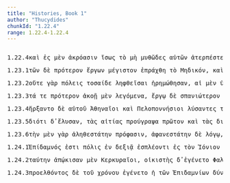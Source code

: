 ```yaml
---
title: "Histories, Book 1"
author: "Thucydides"
chunkId: "1.22.4"
range: 1.22.4-1.22.4
---
```


<pre class="greek prose syntax" data-urn="urn:cts:greekLit:tlg0003.tlg001"><p><span class="subdoc" data-subdoc="1.22.4">1.22.4</span><span class="sentence"><span class=" " data-flags="d--------" data-head="11" data-id="1" data-lemma="καί">καὶ </span><span class=" " data-def="into, to, into" data-flags="r--------" data-head="10" data-id="2" data-lemma="εἰς">ἐς </span><span class=" " data-def="indeed, of a truth, but, indeed" data-flags="d--------" data-head="11" data-id="3" data-lemma="μέν">μὲν </span><span class=" accusative" data-def="hearing, hearkening, listening to, hearing" data-flags="n-s---fa-" data-head="2" data-id="4" data-lemma="ἀκρόασις">ἀκρόασιν </span><span class=" " data-def="equally, in like manner, evenly, equally, with reference to equality" data-flags="d--------" data-head="11" data-id="5" data-lemma="ἴσως">ἴσως </span><span class=" nominative" data-flags="l-s---nn-" data-head="8" data-id="6" data-lemma="ὁ">τὸ </span><span class=" " data-flags="d--------" data-head="8" data-id="7" data-lemma="μή">μὴ </span><span class=" nominative" data-def="legendary, fabulous, the domain of fable, fabulous" data-flags="a-s---nn-" data-head="11" data-id="8" data-lemma="μυθώδης">μυθῶδες </span><span class=" genitive" data-def="self, him, her, it, the very one, the same" data-flags="p-p---ng-" data-head="8" data-id="9" data-lemma="αὐτός">αὐτῶν </span><span class=" nominative" data-def="unpleasing, joyless, less attractive, without enjoyment" data-flags="a-s---nnc" data-head="11" data-id="10" data-lemma="ἀτερπής">ἀτερπέστερον </span><span class="verb " data-def="A ren, bring to light, cause to appear, make" data-flags="v3sfim---" data-head="0" data-id="11" data-lemma="φαίνω">φανεῖται</span><span class=" " data-flags="u--------" data-head="0" data-id="12" data-lemma="·">· </span></span><span class="sentence"><span class=" nominative" data-def="as great as, how great, as much as, how much, as far as, how far" data-flags="a-p---mn-" data-head="3" data-id="1" data-lemma="ὅσος">ὅσοι </span><span class=" " data-flags="d--------" data-head="27" data-id="2" data-lemma="δέ">δὲ </span><span class="verb " data-def="will, wish, be willing, wish is will, willed" data-flags="v3pfim---" data-head="24" data-id="3" data-lemma="βούλομαι">βουλήσονται </span><span class=" genitive" data-flags="l-p---ng-" data-head="6" data-id="4" data-lemma="ὁ">τῶν </span><span class=" " data-flags="d--------" data-head="10" data-id="5" data-lemma="τε">τε </span><span class="verb genitive" data-def="come into a new state of being, come into being, to be born" data-flags="v-papmng-" data-head="10" data-id="6" data-lemma="γίγνομαι">γενομένων </span><span class=" accusative" data-flags="l-s---na-" data-head="8" data-id="7" data-lemma="ὁ">τὸ </span><span class=" accusative" data-def="clear, plain, distinct, distinctly legible, prominent" data-flags="a-s---na-" data-head="9" data-id="8" data-lemma="σαφής">σαφὲς </span><span class="verb " data-def="behold, contemplate, examine, inspect, look out, watch" data-flags="v--pna---" data-head="3" data-id="9" data-lemma="σκοπέω">σκοπεῖν </span><span class=" " data-flags="c--------" data-head="8" data-id="10" data-lemma="καί">καὶ </span><span class=" genitive" data-flags="l-p---ng-" data-head="18" data-id="11" data-lemma="ὁ">τῶν </span><span class="verb genitive" data-flags="v-pppang-" data-head="18" data-id="12" data-lemma="μέλλω">μελλόντων </span><span class=" " data-flags="d--------" data-head="12" data-id="13" data-lemma="ποτέ">ποτὲ </span><span class=" " data-def="back, back again, again, anew, encore" data-flags="d--------" data-head="12" data-id="14" data-lemma="αὖθις">αὖθις </span><span class=" " data-flags="r--------" data-head="10" data-id="15" data-lemma="κατά">κατὰ </span><span class=" accusative" data-flags="l-s---na-" data-head="17" data-id="16" data-lemma="ὁ">τὸ </span><span class=" accusative" data-def="of, from, belonging to man, human, mankind" data-flags="a-s---na-" data-head="15" data-id="17" data-lemma="ἀνθρώπινος">ἀνθρώπινον </span><span class=" genitive" data-def="such as this, so good, so noble, so bad, so great a thing" data-flags="p-p---ng-" data-head="10" data-id="18" data-lemma="τοιοῦτος">τοιούτων </span><span class=" " data-flags="d--------" data-head="20" data-id="19" data-lemma="καί">καὶ </span><span class=" genitive" data-def="coming alongside of, coming near, nearly resembling, nearly equal, about as many" data-flags="a-p---ng-" data-head="21" data-id="20" data-lemma="παραπλήσιος">παραπλησίων </span><span class="verb " data-flags="v--fnm---" data-head="12" data-id="21" data-lemma="εἰμί">ἔσεσθαι</span><span class=" " data-flags="u--------" data-head="10" data-id="22" data-lemma=",">, </span><span class=" accusative" data-def="helping, aiding, useful, serviceable, beneficial" data-flags="a-p---na-" data-head="24" data-id="23" data-lemma="ὠφέλιμος">ὠφέλιμα </span><span class="verb " data-def="separate, put asunder, distinguish, pick out, choose, to choose" data-flags="v--pna---" data-head="27" data-id="24" data-lemma="κρίνω">κρίνειν </span><span class=" accusative" data-def="self, him, her, it, the very one, the same" data-flags="p-p---na-" data-head="24" data-id="25" data-lemma="αὐτός">αὐτὰ </span><span class=" " data-def="enough, abundantly, enough" data-flags="d--------" data-head="27" data-id="26" data-lemma="ἀρκεόντως">ἀρκούντως </span><span class="verb " data-flags="v3sfia---" data-head="0" data-id="27" data-lemma="ἔχω">ἕξει</span><span class=" " data-flags="u--------" data-head="0" data-id="28" data-lemma=".">. </span></span><span class="sentence"><span class=" nominative" data-def="anything gotten, piece of property, possession, possessions, heirlooms" data-flags="n-s---nn-" data-head="12" data-id="1" data-lemma="κτῆμα">κτῆμά </span><span class=" " data-flags="d--------" data-head="12" data-id="2" data-lemma="τε">τε </span><span class=" " data-def="into, to, into" data-flags="r--------" data-head="1" data-id="3" data-lemma="εἰς">ἐς </span><span class=" " data-def="ever, always, Eq, until now" data-flags="d--------" data-head="3" data-id="4" data-lemma="ἀεί">αἰεὶ </span><span class=" " data-def="" data-flags="d--------" data-head="1" data-id="5" data-lemma="μᾶλλον">μᾶλλον </span><span class=" " data-flags="c--------" data-head="5" data-id="6" data-lemma="ἤ">ἢ </span><span class=" nominative" data-def="contest, conflict, deeds done in battle, brave deeds, feats" data-flags="n-s---nn-" data-head="14" data-id="7" data-lemma="ἀγώνισμα">ἀγώνισμα </span><span class=" " data-def="into, to, into" data-flags="r--------" data-head="7" data-id="8" data-lemma="εἰς">ἐς </span><span class=" accusative" data-flags="l-s---na-" data-head="11" data-id="9" data-lemma="ὁ">τὸ </span><span class=" " data-def="on the spot, forthwith, at the moment, the present" data-flags="d--------" data-head="11" data-id="10" data-lemma="παραχρῆμα">παραχρῆμα </span><span class="verb " data-def="hear, hear, hear of, hear tell of" data-flags="v--pna---" data-head="8" data-id="11" data-lemma="ἀκούω">ἀκούειν </span><span class="verb " data-def="lie together, having, lying together" data-flags="v3spie---" data-head="0" data-id="12" data-lemma="σύγκειμαι">ξύγκειται</span><span class=" " data-flags="u--------" data-head="0" data-id="13" data-lemma=".">. </span></span></p><p><span class="subdoc" data-subdoc="1.23.1">1.23.1</span><span class="sentence"><span class=" genitive" data-flags="l-p---ng-" data-head="4" data-id="1" data-lemma="ὁ">τῶν </span><span class=" " data-flags="d--------" data-head="10" data-id="2" data-lemma="δέ">δὲ </span><span class=" accusative" data-def="before, in front, fore, in front" data-flags="a-s---na-" data-head="4" data-id="3" data-lemma="πρότερος">πρότερον </span><span class=" genitive" data-def="weorc, var[schwa]za, work" data-flags="n-p---ng-" data-head="5" data-id="4" data-lemma="ἔργον">ἔργων </span><span class=" nominative" data-def="big, full-grown, elder" data-flags="a-s---nn-" data-head="6" data-id="5" data-lemma="μέγας">μέγιστον </span><span class="verb " data-def="pass through, pass over, experience certain for-, tunes, fare" data-flags="v3saip---" data-head="10" data-id="6" data-lemma="πράσσω">ἐπράχθη </span><span class=" nominative" data-flags="l-s---nn-" data-head="8" data-id="7" data-lemma="ὁ">τὸ </span><span class=" nominative" data-def="the Median affairs, the war with the Medes, silken" data-flags="a-s---nn-" data-head="6" data-id="8" data-lemma="Μηδικός">Μηδικόν</span><span class=" " data-flags="u--------" data-head="6" data-id="9" data-lemma=",">, </span><span class=" " data-flags="c--------" data-head="0" data-id="10" data-lemma="καί">καὶ </span><span class=" nominative" data-def="this, u, this man here" data-flags="p-s---nn-" data-head="20" data-id="11" data-lemma="οὗτος">τοῦτο </span><span class=" " data-flags="d--------" data-head="20" data-id="12" data-lemma="ὅμως">ὅμως </span><span class=" dative" data-def="Acut.(Sp, two, two" data-flags="a-d---fd-" data-head="14" data-id="13" data-lemma="δύο">δυοῖν </span><span class=" dative" data-def="sea-fight, in a sea-fight" data-flags="n-d---fd-" data-head="15" data-id="14" data-lemma="ναυμαχία">ναυμαχίαιν </span><span class=" " data-flags="c--------" data-head="20" data-id="15" data-lemma="καί">καὶ </span><span class=" genitive" data-def="battle by land, fighting on foot" data-flags="n-d---fg-" data-head="15" data-id="16" data-lemma="πεζομαχία">πεζομαχίαιν </span><span class=" accusative" data-def="swift, fleet, quick, quick, hasty" data-flags="a-s---fa-" data-head="19" data-id="17" data-lemma="ταχύς">ταχεῖαν </span><span class=" accusative" data-flags="l-s---fa-" data-head="19" data-id="18" data-lemma="ὁ">τὴν </span><span class=" accusative" data-def="separating, distinguishing, decision, judgement, means of judging" data-flags="n-s---fa-" data-head="20" data-id="19" data-lemma="κρίσις">κρίσιν </span><span class="verb " data-flags="v3saia---" data-head="10" data-id="20" data-lemma="ἔχω">ἔσχεν</span><span class=" " data-flags="u--------" data-head="0" data-id="21" data-lemma=".">. </span></span><span class="sentence"><span class=" genitive" data-def="this, u, this man here" data-flags="a-s---mg-" data-head="4" data-id="1" data-lemma="οὗτος">τούτου </span><span class=" " data-flags="d--------" data-head="11" data-id="2" data-lemma="δέ">δὲ </span><span class=" genitive" data-flags="l-s---mg-" data-head="4" data-id="3" data-lemma="ὁ">τοῦ </span><span class=" genitive" data-def="war, battle, fight, single combat" data-flags="n-s---mg-" data-head="5" data-id="4" data-lemma="πόλεμος">πολέμου </span><span class=" nominative" data-def="length, in length, lengthwise" data-flags="n-s---nn-" data-head="8" data-id="5" data-lemma="μῆκος">μῆκός </span><span class=" " data-flags="d--------" data-head="11" data-id="6" data-lemma="τε">τε </span><span class=" nominative" data-def="big, full-grown, elder" data-flags="a-s---nn-" data-head="5" data-id="7" data-lemma="μέγας">μέγα </span><span class="verb " data-def="step forward, advance, take a, stride forward" data-flags="v3saia---" data-head="11" data-id="8" data-lemma="προβαίνω">προύβη</span><span class=" " data-flags="u--------" data-head="8" data-id="9" data-lemma=",">, </span><span class=" accusative" data-def="that which befalls one, suffering, misfortune, passion, sufferings" data-flags="n-p---na-" data-head="13" data-id="10" data-lemma="πάθημα">παθήματά </span><span class=" " data-flags="c--------" data-head="0" data-id="11" data-lemma="τε">τε </span><span class="verb " data-def="bring together, gather, collect, bring together, contribute, bring into conflict" data-flags="v3saip---" data-head="11" data-id="12" data-lemma="συμφέρω">ξυνηνέχθη </span><span class="verb " data-def="come into a new state of being, come into being, to be born" data-flags="v--anm---" data-head="12" data-id="13" data-lemma="γίγνομαι">γενέσθαι </span><span class=" " data-def="in, into, in, in the district of" data-flags="r--------" data-head="13" data-id="14" data-lemma="ἐν">ἐν </span><span class=" dative" data-def="self, him, her, it, the very one, the same" data-flags="p-s---nd-" data-head="14" data-id="15" data-lemma="αὐτός">αὐτῷ </span><span class=" dative" data-flags="l-s---fd-" data-head="17" data-id="16" data-lemma="ὁ">τῇ </span><span class=" dative" data-def="part of Phthiotis, Northern Greece, all lands inhabited by Hellenes" data-flags="n-s---fd-" data-head="15" data-id="17" data-lemma="Ἑλλάς">Ἑλλάδι </span><span class=" nominative" data-def="such as, of what sort, what a man, what" data-flags="a-p---nn-" data-head="25" data-id="18" data-lemma="οἷος">οἷα </span><span class=" " data-flags="d--------" data-head="25" data-id="19" data-lemma="οὐ">οὐχ </span><span class=" nominative" data-def="D Mort, one, the other of two" data-flags="a-p---nn-" data-head="25" data-id="20" data-lemma="ἕτερος">ἕτερα </span><span class=" " data-def="in, into, in, in the district of" data-flags="r--------" data-head="25" data-id="21" data-lemma="ἐν">ἐν </span><span class=" dative" data-def="equal, like, like" data-flags="a-s---md-" data-head="23" data-id="22" data-lemma="ἴσος">ἴσῳ </span><span class=" dative" data-def="time, a, time" data-flags="n-s---md-" data-head="21" data-id="23" data-lemma="χρόνος">χρόνῳ</span><span class=" " data-flags="u--------" data-head="0" data-id="24" data-lemma=".">. </span></span></p><p><span class="subdoc" data-subdoc="1.23.2">1.23.2</span><span class="sentence"><span class=" " data-flags="d--------" data-head="29" data-id="1" data-lemma="οὐτε">οὔτε </span><span class=" " data-def="for, yes, . . , no, ay doubtless" data-flags="d--------" data-head="29" data-id="2" data-lemma="γάρ">γὰρ </span><span class=" nominative" data-def="city, the citadel, the citadel" data-flags="n-p---fn-" data-head="6" data-id="3" data-lemma="πόλις">πόλεις </span><span class=" nominative" data-def="sufficient, so many only, so few" data-flags="a-p---fn-" data-head="3" data-id="4" data-lemma="τοσόσδε">τοσαίδε </span><span class="verb nominative" data-def="a, take, receive" data-flags="v-pappfn-" data-head="6" data-id="5" data-lemma="λαμβάνω">ληφθεῖσαι </span><span class="verb " data-def="strip bare, desolate, lay waste, bereave, of" data-flags="v3paip---" data-head="7" data-id="6" data-lemma="ἐρημόω">ἠρημώθησαν</span><span class=" " data-flags="u--------" data-head="29" data-id="7" data-lemma=",">, </span><span class=" nominative" data-flags="l-p---fn-" data-head="49" data-id="8" data-lemma="ὁ">αἱ </span><span class=" " data-def="indeed, of a truth, but, indeed" data-flags="d--------" data-head="14" data-id="9" data-lemma="μέν">μὲν </span><span class=" " data-def="úpa, uf, from under" data-flags="r--------" data-head="49" data-id="10" data-lemma="ὑπό">ὑπὸ </span><span class=" genitive" data-def="barbarous, non-Greek, foreign, all non-Greek-speaking peoples" data-flags="n-p---mg-" data-head="10" data-id="11" data-lemma="βάρβαρος">βαρβάρων</span><span class=" " data-flags="u--------" data-head="49" data-id="12" data-lemma=",">, </span><span class=" nominative" data-flags="l-p---fn-" data-head="50" data-id="13" data-lemma="ὁ">αἱ </span><span class=" " data-flags="c--------" data-head="7" data-id="14" data-lemma="δέ">δ̓ </span><span class=" " data-def="úpa, uf, from under" data-flags="r--------" data-head="50" data-id="15" data-lemma="ὑπό">ὑπὸ </span><span class=" genitive" data-def="Rendic.Pont. Accad.Rom. di Arch, they, them, them" data-flags="p-p---mg-" data-head="15" data-id="16" data-lemma="σφεῖς">σφῶν </span><span class=" genitive" data-def="self, him, her, it, the very one, the same" data-flags="a-p---mg-" data-head="16" data-id="17" data-lemma="αὐτός">αὐτῶν </span><span class="verb genitive" data-def="wage war against, to be warred against" data-flags="v-pppamg-" data-head="16" data-id="18" data-lemma="ἀντιπολεμέω">ἀντιπολεμούντων</span><span class=" " data-flags="u--------" data-head="20" data-id="19" data-lemma="(">( </span><span class="verb " data-flags="v3ppia---" data-head="0" data-id="20" data-lemma="εἰμί">εἰσὶ </span><span class=" " data-flags="d--------" data-head="20" data-id="21" data-lemma="δέ">δ̓ </span><span class=" nominative" data-flags="p-p---fn-" data-head="25" data-id="22" data-lemma="ὅς">αἳ </span><span class=" " data-flags="d--------" data-head="24" data-id="23" data-lemma="καί">καὶ </span><span class=" accusative" data-def="inhabitant, colonist" data-flags="n-p---ma-" data-head="25" data-id="24" data-lemma="οἰκήτωρ">οἰκήτορας </span><span class="verb " data-def="throw into a different position, turn quickly, suddenly, turn" data-flags="v3paia---" data-head="20" data-id="25" data-lemma="μεταβάλλω">μετέβαλον </span><span class="verb nominative" data-def="to be taken, conquered, fall into an enemy's hand, to fall into the hands of, to be caught, seized" data-flags="v-pppefn-" data-head="20" data-id="26" data-lemma="ἁλίσκομαι">ἁλισκόμεναι</span><span class=" " data-flags="u--------" data-head="20" data-id="27" data-lemma=")">)</span><span class=" " data-flags="u--------" data-head="7" data-id="28" data-lemma=",">, </span><span class=" " data-flags="c--------" data-head="0" data-id="29" data-lemma="οὐτε">οὔτε </span><span class=" nominative" data-def="flight, flight, Ev. Matt, to flight" data-flags="n-p---fn-" data-head="51" data-id="30" data-lemma="φυγή">φυγαὶ </span><span class=" nominative" data-def="sufficient, so many only, so few" data-flags="a-p---fn-" data-head="30" data-id="31" data-lemma="τοσόσδε">τοσαίδε </span><span class=" genitive" data-def="man, gods, the men" data-flags="n-p---mg-" data-head="30" data-id="32" data-lemma="ἄνθρωπος">ἀνθρώπων </span><span class=" " data-flags="c--------" data-head="29" data-id="33" data-lemma="καί">καὶ </span><span class=" nominative" data-flags="n-s---mn-" data-head="54" data-id="34" data-lemma="φόνος">φόνος</span><span class=" " data-flags="u--------" data-head="33" data-id="35" data-lemma=",">, </span><span class=" nominative" data-flags="l-s---mn-" data-head="52" data-id="36" data-lemma="ὁ">ὁ </span><span class=" " data-def="indeed, of a truth, but, indeed" data-flags="d--------" data-head="44" data-id="37" data-lemma="μέν">μὲν </span><span class=" " data-flags="r--------" data-head="52" data-id="38" data-lemma="κατά">κατ̓ </span><span class=" accusative" data-def="self, him, her, it, the very one, the same" data-flags="a-s---ma-" data-head="41" data-id="39" data-lemma="αὐτός">αὐτὸν </span><span class=" accusative" data-flags="l-s---ma-" data-head="41" data-id="40" data-lemma="ὁ">τὸν </span><span class=" accusative" data-def="war, battle, fight, single combat" data-flags="n-s---ma-" data-head="38" data-id="41" data-lemma="πόλεμος">πόλεμον</span><span class=" " data-flags="u--------" data-head="52" data-id="42" data-lemma=",">, </span><span class=" nominative" data-flags="l-s---mn-" data-head="53" data-id="43" data-lemma="ὁ">ὁ </span><span class=" " data-flags="c--------" data-head="35" data-id="44" data-lemma="δέ">δὲ </span><span class=" " data-def="through, in a line, right through" data-flags="r--------" data-head="53" data-id="45" data-lemma="διά">διὰ </span><span class=" accusative" data-flags="l-s---na-" data-head="47" data-id="46" data-lemma="ὁ">τὸ </span><span class="verb " data-def="to be at variance, with, form a party" data-flags="v--pna---" data-head="45" data-id="47" data-lemma="στασιάζω">στασιάζειν</span><span class=" " data-flags="u--------" data-head="0" data-id="48" data-lemma=".">. </span></span></p><p><span class="subdoc" data-subdoc="1.23.3">1.23.3</span><span class="sentence"><span class=" nominative" data-flags="l-p---nn-" data-head="6" data-id="1" data-lemma="ὁ">τά </span><span class=" " data-flags="c--------" data-head="14" data-id="2" data-lemma="τε">τε </span><span class=" accusative" data-def="before, in front, fore, in front" data-flags="a-s---na-" data-head="6" data-id="3" data-lemma="πρότερος">πρότερον </span><span class=" dative" data-def="hearing, sound heard, thing heard, tidings, story" data-flags="n-s---fd-" data-head="6" data-id="4" data-lemma="ἀκοή">ἀκοῇ </span><span class=" " data-def="indeed, of a truth, but, indeed" data-flags="d--------" data-head="9" data-id="5" data-lemma="μέν">μὲν </span><span class="verb nominative" data-flags="v-pppenn-" data-head="9" data-id="6" data-lemma="λέγω">λεγόμενα</span><span class=" " data-flags="u--------" data-head="6" data-id="7" data-lemma=",">, </span><span class=" dative" data-def="weorc, var[schwa]za, work" data-flags="n-s---nd-" data-head="11" data-id="8" data-lemma="ἔργον">ἔργῳ </span><span class=" " data-flags="c--------" data-head="14" data-id="9" data-lemma="δέ">δὲ </span><span class=" accusative" data-def="rare, scarce, scanty, a rare, rarely seen, aloof" data-flags="a-s---nac" data-head="11" data-id="10" data-lemma="σπάνιος">σπανιώτερον </span><span class="verb nominative" data-def="confirm, establish, make good, make good, treat as valid" data-flags="v-pppenn-" data-head="9" data-id="11" data-lemma="βεβαιόω">βεβαιούμενα </span><span class=" " data-flags="d--------" data-head="13" data-id="12" data-lemma="οὐ">οὐκ </span><span class=" nominative" data-def="not to be trusted, not trusty, faithless, mistrusted" data-flags="a-p---nn-" data-head="9" data-id="13" data-lemma="ἄπιστος">ἄπιστα </span><span class="verb " data-def="set down, bring, to land" data-flags="v3saia---" data-head="15" data-id="14" data-lemma="καθίστημι">κατέστη</span><span class=" " data-flags="u--------" data-head="0" data-id="15" data-lemma=",">, </span><span class=" genitive" data-def="shaking, shock, earthquake, shock, agitation, commotion" data-flags="n-p---mg-" data-head="18" data-id="16" data-lemma="σεισμός">σεισμῶν </span><span class=" " data-flags="d--------" data-head="48" data-id="17" data-lemma="τε">τε </span><span class=" " data-def="round about, all round, on both sides, pári" data-flags="r--------" data-head="71" data-id="18" data-lemma="περί">πέρι</span><span class=" " data-flags="u--------" data-head="30" data-id="19" data-lemma=",">, </span><span class=" nominative" data-flags="p-p---mn-" data-head="30" data-id="20" data-lemma="ὅς">οἳ </span><span class=" " data-flags="r--------" data-head="26" data-id="21" data-lemma="ἐπί">ἐπὶ </span><span class=" accusative" data-def="most, greatest, largest, most in vogue, the greatest number" data-flags="a-s---na-" data-head="24" data-id="22" data-lemma="πλεῖστος">πλεῖστον </span><span class=" " data-flags="d--------" data-head="26" data-id="23" data-lemma="ἅμα">ἅμα </span><span class=" accusative" data-def="share, portion, allotment, heritage, lot, destiny" data-flags="n-s---na-" data-head="21" data-id="24" data-lemma="μέρος">μέρος </span><span class=" genitive" data-def="earth, heaven, land" data-flags="n-s---fg-" data-head="24" data-id="25" data-lemma="γῆ">γῆς </span><span class=" " data-flags="c--------" data-head="20" data-id="26" data-lemma="καί">καὶ </span><span class=" nominative" data-def="strong, hard, indigestible" data-flags="a-p---mns" data-head="26" data-id="27" data-lemma="ἰσχυρός">ἰσχυρότατοι </span><span class=" nominative" data-flags="l-p---mn-" data-head="20" data-id="28" data-lemma="ὁ">οἱ </span><span class=" nominative" data-def="self, him, her, it, the very one, the same" data-flags="a-p---mn-" data-head="20" data-id="29" data-lemma="αὐτός">αὐτοὶ </span><span class="verb " data-def="have, hold upon, hold" data-flags="v3paia---" data-head="16" data-id="30" data-lemma="ἐπέχω">ἐπέσχον</span><span class=" " data-flags="u--------" data-head="30" data-id="31" data-lemma=",">, </span><span class=" genitive" data-def="sun, the light of life, live, eastern" data-flags="n-s---mg-" data-head="34" data-id="32" data-lemma="ἥλιος">ἡλίου </span><span class=" " data-flags="d--------" data-head="48" data-id="33" data-lemma="τε">τε </span><span class=" nominative" data-def="abandonment, eclipse, failing, cessation" data-flags="n-p---fn-" data-head="48" data-id="34" data-lemma="ἔκλειψις">ἐκλείψεις</span><span class=" " data-flags="u--------" data-head="45" data-id="35" data-lemma=",">, </span><span class=" nominative" data-flags="p-p---fn-" data-head="45" data-id="36" data-lemma="ὅς">αἳ </span><span class=" nominative" data-flags="a-p---fnc" data-head="36" data-id="37" data-lemma="πυκνος">πυκνότεραι </span><span class=" " data-def="beside, from the side of, from beside, from, beside" data-flags="r--------" data-head="45" data-id="38" data-lemma="παρά">παρὰ </span><span class=" accusative" data-flags="l-p---na-" data-head="44" data-id="39" data-lemma="ὁ">τὰ </span><span class=" " data-def="from out of, from, out of, forth from" data-flags="r--------" data-head="44" data-id="40" data-lemma="ἐκ">ἐκ </span><span class=" genitive" data-flags="l-s---ng-" data-head="43" data-id="41" data-lemma="ὁ">τοῦ </span><span class=" " data-def="before, until, before, sooner" data-flags="d--------" data-head="43" data-id="42" data-lemma="πρίν">πρὶν </span><span class=" genitive" data-def="time, a, time" data-flags="n-s---mg-" data-head="40" data-id="43" data-lemma="χρόνος">χρόνου </span><span class="verb accusative" data-def="call to mind, remember, think of, remember, call to" data-flags="v-pppena-" data-head="38" data-id="44" data-lemma="μνημονεύω">μνημονευόμενα </span><span class="verb " data-def="stand with the feet together, with closed feet, to be joined to" data-flags="v3paia---" data-head="34" data-id="45" data-lemma="συμβαίνω">ξυνέβησαν</span><span class=" " data-flags="u--------" data-head="45" data-id="46" data-lemma=",">, </span><span class=" nominative" data-def="drought, drought, dearth of, effects of drought, squalor" data-flags="n-p---mn-" data-head="48" data-id="47" data-lemma="αὐχμός">αὐχμοί </span><span class=" " data-flags="c--------" data-head="49" data-id="48" data-lemma="τε">τε </span><span class="verb " data-flags="v3spia---" data-head="15" data-id="49" data-lemma="εἰμί">ἔστι </span><span class=" " data-def="beside, from the side of, from beside, from, beside" data-flags="r--------" data-head="58" data-id="50" data-lemma="παρά">παῤ </span><span class=" dative" data-flags="p-p---md-" data-head="50" data-id="51" data-lemma="ὅς">οἷς </span><span class=" nominative" data-def="big, full-grown, elder" data-flags="a-p---mn-" data-head="57" data-id="52" data-lemma="μέγας">μεγάλοι </span><span class=" " data-flags="d--------" data-head="55" data-id="53" data-lemma="καί">καὶ </span><span class=" " data-def="ápa, ab, ap-ehtre" data-flags="r--------" data-head="57" data-id="54" data-lemma="ἀπό">ἀπ̓ </span><span class=" genitive" data-def="self, him, her, it, the very one, the same" data-flags="p-p---mg-" data-head="54" data-id="55" data-lemma="αὐτός">αὐτῶν </span><span class=" " data-flags="d--------" data-head="58" data-id="56" data-lemma="καί">καὶ </span><span class=" nominative" data-def="Fr.anon, hunger, famine, a hungry wretch" data-flags="n-p---mn-" data-head="58" data-id="57" data-lemma="λιμός">λιμοὶ </span><span class=" " data-flags="c--------" data-head="72" data-id="58" data-lemma="καί">καὶ </span><span class=" nominative" data-flags="l-s---fn-" data-head="69" data-id="59" data-lemma="ὁ">ἡ </span><span class=" " data-flags="d--------" data-head="62" data-id="60" data-lemma="οὐ">οὐχ </span><span class=" accusative" data-def="least, worst, least" data-flags="a-p---na-" data-head="62" data-id="61" data-lemma="ἥκιστος">ἥκιστα </span><span class="verb nominative" data-def="disable, hinder, disable, lame" data-flags="v-sapafn-" data-head="63" data-id="62" data-lemma="βλάπτω">βλάψασα </span><span class=" " data-flags="c--------" data-head="69" data-id="63" data-lemma="καί">καὶ </span><span class=" accusative" data-def="share, portion, allotment, heritage, lot, destiny" data-flags="n-s---na-" data-head="66" data-id="64" data-lemma="μέρος">μέρος </span><span class=" nominative" data-def="any one, any thing, who? what?, si se" data-flags="a-s---nn-" data-head="64" data-id="65" data-lemma="τις">τι </span><span class="verb nominative" data-def="destroy, waste, miscarry" data-flags="v-sapafn-" data-head="63" data-id="66" data-lemma="φθείρω">φθείρασα </span><span class=" nominative" data-flags="l-s---fn-" data-head="69" data-id="67" data-lemma="ὁ">ἡ </span><span class=" nominative" data-def="pestilential, plague" data-flags="a-p---fn-" data-head="69" data-id="68" data-lemma="λοιμώδης">λοιμώδης </span><span class=" nominative" data-def="sickness, disease, plague, distress, anguish, disease of mind" data-flags="n-s---fn-" data-head="58" data-id="69" data-lemma="νόσος">νόσος</span><span class=" " data-flags="u--------" data-head="0" data-id="70" data-lemma="·">· </span></span><span class="sentence"><span class=" nominative" data-def="this, u, this man here" data-flags="p-p---nn-" data-head="9" data-id="1" data-lemma="οὗτος">ταῦτα </span><span class=" " data-def="for, yes, . . , no, ay doubtless" data-flags="d--------" data-head="9" data-id="2" data-lemma="γάρ">γὰρ </span><span class=" nominative" data-flags="a-p---nn-" data-head="1" data-id="3" data-lemma="πᾶς">πάντα </span><span class=" " data-def="mip, miti, mit, in the midst of, among, between" data-flags="r--------" data-head="9" data-id="4" data-lemma="μετά">μετὰ </span><span class=" genitive" data-def="this, nearer, more remote" data-flags="a-s---mg-" data-head="7" data-id="5" data-lemma="ὅδε">τοῦδε </span><span class=" genitive" data-flags="l-s---mg-" data-head="7" data-id="6" data-lemma="ὁ">τοῦ </span><span class=" genitive" data-def="war, battle, fight, single combat" data-flags="n-s---mg-" data-head="4" data-id="7" data-lemma="πόλεμος">πολέμου </span><span class=" " data-flags="d--------" data-head="9" data-id="8" data-lemma="ἅμα">ἅμα </span><span class="verb " data-def="help in putting on, put on still more, join in attacking, fall to" data-flags="v3saim---" data-head="0" data-id="9" data-lemma="συνεπιτίθημι">ξυνεπέθετο</span><span class=" " data-flags="u--------" data-head="0" data-id="10" data-lemma=".">. </span></span></p><p><span class="subdoc" data-subdoc="1.23.4">1.23.4</span><span class="sentence"><span class="verb " data-def="to be first, begin, make a beginning, to be the aggressor" data-flags="v3paim---" data-head="0" data-id="1" data-lemma="ἄρχω">ἤρξαντο </span><span class=" " data-flags="d--------" data-head="1" data-id="2" data-lemma="δέ">δὲ </span><span class=" genitive" data-def="self, him, her, it, the very one, the same" data-flags="p-s---mg-" data-head="1" data-id="3" data-lemma="αὐτός">αὐτοῦ </span><span class=" nominative" data-flags="n-p---mn-" data-head="5" data-id="4" data-lemma="Ἀθηναῖος">Ἀθηναῖοι </span><span class=" " data-flags="c--------" data-head="1" data-id="5" data-lemma="καί">καὶ </span><span class=" nominative" data-def="" data-flags="n-p---mn-" data-head="5" data-id="6" data-lemma="Πελοποννήσιοι">Πελοποννήσιοι </span><span class="verb nominative" data-def="luo, re-luo, solvo, se-luo), solūtus" data-flags="v-papamn-" data-head="1" data-id="7" data-lemma="λύω">λύσαντες </span><span class=" accusative" data-flags="l-p---fa-" data-head="10" data-id="8" data-lemma="ὁ">τὰς </span><span class=" accusative" data-flags="a-p---fa-" data-head="10" data-id="9" data-lemma="τριακονταετής">τριακοντούτεις </span><span class=" accusative" data-def="drink-offering, drink-offering, a solemn treaty" data-flags="n-p---fa-" data-head="7" data-id="10" data-lemma="σπονδή">σπονδὰς </span><span class=" nominative" data-flags="p-p---fn-" data-head="13" data-id="11" data-lemma="ὅς">αἳ </span><span class=" dative" data-def="self, him, her, it, the very one, the same" data-flags="p-p---md-" data-head="13" data-id="12" data-lemma="αὐτός">αὐτοῖς </span><span class="verb " data-def="come into a new state of being, come into being, to be born" data-flags="v3paim---" data-head="10" data-id="13" data-lemma="γίγνομαι">ἐγένοντο </span><span class=" " data-def="mip, miti, mit, in the midst of, among, between" data-flags="r--------" data-head="13" data-id="14" data-lemma="μετά">μετὰ </span><span class=" genitive" data-def="as, from Euboea, a Euboean" data-flags="n-s---fg-" data-head="16" data-id="15" data-lemma="Εὔβοια">Εὐβοίας </span><span class=" accusative" data-def="capture, conquest, means of conquest" data-flags="n-s---fa-" data-head="14" data-id="16" data-lemma="ἅλωσις">ἅλωσιν</span><span class=" " data-flags="u--------" data-head="0" data-id="17" data-lemma=".">. </span></span></p><p><span class="subdoc" data-subdoc="1.23.5">1.23.5</span><span class="sentence"><span class=" " data-def="because, for the reason that, since, wherefore, for what reason, that" data-flags="c--------" data-head="7" data-id="1" data-lemma="διότι">διότι </span><span class=" " data-flags="d--------" data-head="7" data-id="2" data-lemma="δέ">δ̓ </span><span class="verb " data-def="luo, re-luo, solvo, se-luo), solūtus" data-flags="v3paia---" data-head="1" data-id="3" data-lemma="λύω">ἔλυσαν</span><span class=" " data-flags="u--------" data-head="1" data-id="4" data-lemma=",">, </span><span class=" accusative" data-flags="l-p---fa-" data-head="6" data-id="5" data-lemma="ὁ">τὰς </span><span class=" accusative" data-def="responsibility, guilt, blame, accusation" data-flags="n-p---fa-" data-head="9" data-id="6" data-lemma="αἰτία">αἰτίας </span><span class="verb " data-def="write before, first, write before" data-flags="v1saia---" data-head="0" data-id="7" data-lemma="προγράφω">προύγραψα </span><span class=" accusative" data-flags="a-s---na-" data-head="7" data-id="8" data-lemma="πρῶτος">πρῶτον </span><span class=" " data-flags="c--------" data-head="7" data-id="9" data-lemma="καί">καὶ </span><span class=" accusative" data-flags="l-p---fa-" data-head="11" data-id="10" data-lemma="ὁ">τὰς </span><span class=" accusative" data-def="moving hither and thither, moves, dislocation" data-flags="n-p---fa-" data-head="9" data-id="11" data-lemma="διαφορά">διαφοράς</span><span class=" " data-flags="u--------" data-head="16" data-id="12" data-lemma=",">, </span><span class=" genitive" data-flags="l-s---mg-" data-head="16" data-id="13" data-lemma="ὁ">τοῦ </span><span class=" " data-flags="d--------" data-head="16" data-id="14" data-lemma="μή">μή </span><span class=" accusative" data-def="any one, any thing, who? what?, si se" data-flags="p-s---ma-" data-head="16" data-id="15" data-lemma="τις">τινα </span><span class="verb " data-def="seek, seek for, seeking, what is sought for" data-flags="v--ana---" data-head="7" data-id="16" data-lemma="ζητέω">ζητῆσαί </span><span class=" " data-flags="d--------" data-head="16" data-id="17" data-lemma="ποτέ">ποτε </span><span class=" " data-def="from out of, from, out of, forth from" data-flags="r--------" data-head="24" data-id="18" data-lemma="ἐκ">ἐξ </span><span class=" genitive" data-def="that, Aër, any one who, anything which, whosoever, whichsoever" data-flags="p-s---ng-" data-head="18" data-id="19" data-lemma="ὅστις">ὅτου </span><span class=" nominative" data-def="so large, so tall, so great, so many" data-flags="a-s---mn-" data-head="21" data-id="20" data-lemma="τοσοῦτος">τοσοῦτος </span><span class=" nominative" data-def="war, battle, fight, single combat" data-flags="n-s---mn-" data-head="24" data-id="21" data-lemma="πόλεμος">πόλεμος </span><span class=" dative" data-flags="l-p---md-" data-head="23" data-id="22" data-lemma="ὁ">τοῖς </span><span class=" dative" data-def="the Thessalian tribe of which Hellen was the reputed chief, non-Egyptian, pagan" data-flags="n-p---md-" data-head="24" data-id="23" data-lemma="Ἕλλην">Ἕλλησι </span><span class="verb " data-def="set down, bring, to land" data-flags="v3saia---" data-head="16" data-id="24" data-lemma="καθίστημι">κατέστη</span><span class=" " data-flags="u--------" data-head="0" data-id="25" data-lemma=".">. </span></span></p><p><span class="subdoc" data-subdoc="1.23.6">1.23.6</span><span class="sentence"><span class=" accusative" data-flags="l-s---fa-" data-head="5" data-id="1" data-lemma="ὁ">τὴν </span><span class=" " data-def="indeed, of a truth, but, indeed" data-flags="d--------" data-head="13" data-id="2" data-lemma="μέν">μὲν </span><span class=" " data-def="for, yes, . . , no, ay doubtless" data-flags="d--------" data-head="13" data-id="3" data-lemma="γάρ">γὰρ </span><span class=" accusative" data-def="unconcealed, true, real, false, apparent" data-flags="a-s---fas" data-head="8" data-id="4" data-lemma="ἀληθής">ἀληθεστάτην </span><span class=" accusative" data-def="motive, cause alleged, actual motive" data-flags="n-s---fa-" data-head="26" data-id="5" data-lemma="πρόφασις">πρόφασιν</span><span class=" " data-flags="u--------" data-head="4" data-id="6" data-lemma=",">, </span><span class=" accusative" data-def="unseen, blind, starless" data-flags="a-s---fas" data-head="8" data-id="7" data-lemma="ἀφανής">ἀφανεστάτην </span><span class=" " data-flags="c--------" data-head="5" data-id="8" data-lemma="δέ">δὲ </span><span class=" dative" data-def="computation, reckoning, account, accounts" data-flags="n-s---md-" data-head="7" data-id="9" data-lemma="λόγος">λόγῳ</span><span class=" " data-flags="u--------" data-head="8" data-id="10" data-lemma=",">, </span><span class=" accusative" data-flags="l-p---ma-" data-head="12" data-id="11" data-lemma="ὁ">τοὺς </span><span class=" accusative" data-flags="n-p---ma-" data-head="21" data-id="12" data-lemma="Ἀθήναιος">Ἀθηναίους </span><span class="verb " data-def="go before, lead the way, precede, to go before" data-flags="v1spie---" data-head="0" data-id="13" data-lemma="ἡγέομαι">ἡγοῦμαι </span><span class=" accusative" data-def="big, full-grown, elder" data-flags="a-p---ma-" data-head="15" data-id="14" data-lemma="μέγας">μεγάλους </span><span class="verb accusative" data-def="come into a new state of being, come into being, to be born" data-flags="v-pppema-" data-head="16" data-id="15" data-lemma="γίγνομαι">γιγνομένους </span><span class=" " data-flags="c--------" data-head="12" data-id="16" data-lemma="καί">καὶ </span><span class=" accusative" data-def="panic flight, to flight, panic fear" data-flags="n-s---ma-" data-head="18" data-id="17" data-lemma="φόβος">φόβον </span><span class="verb accusative" data-def="hand over, furnish, supply, will provide" data-flags="v-pppama-" data-head="16" data-id="18" data-lemma="παρέχω">παρέχοντας </span><span class=" dative" data-flags="l-p---md-" data-head="20" data-id="19" data-lemma="ὁ">τοῖς </span><span class=" dative" data-flags="n-p---md-" data-head="18" data-id="20" data-lemma="Λακεδαιμόνιος">Λακεδαιμονίοις </span><span class="verb " data-def="force, compel, to be forced, constrain" data-flags="v--ana---" data-head="26" data-id="21" data-lemma="ἀναγκάζω">ἀναγκάσαι </span><span class=" " data-def="into, to, into" data-flags="r--------" data-head="21" data-id="22" data-lemma="εἰς">ἐς </span><span class=" accusative" data-flags="l-s---na-" data-head="24" data-id="23" data-lemma="ὁ">τὸ </span><span class="verb " data-def="to be at war, make war, with" data-flags="v--pna---" data-head="22" data-id="24" data-lemma="πολεμέω">πολεμεῖν</span><span class=" " data-flags="u--------" data-head="0" data-id="25" data-lemma="·">· </span></span><span class="sentence"><span class=" nominative" data-flags="l-p---fn-" data-head="7" data-id="1" data-lemma="ὁ">αἱ </span><span class=" " data-flags="d--------" data-head="9" data-id="2" data-lemma="δέ">δ̓ </span><span class=" " data-def="into, to, into" data-flags="r--------" data-head="6" data-id="3" data-lemma="εἰς">ἐς </span><span class=" accusative" data-flags="l-s---na-" data-head="5" data-id="4" data-lemma="ὁ">τὸ </span><span class=" accusative" data-def="visible, manifest, if detected, known" data-flags="a-s---na-" data-head="3" data-id="5" data-lemma="φανερός">φανερὸν </span><span class="verb nominative" data-flags="v-pppefn-" data-head="7" data-id="6" data-lemma="λέγω">λεγόμεναι </span><span class=" nominative" data-def="responsibility, guilt, blame, accusation" data-flags="n-p---fn-" data-head="9" data-id="7" data-lemma="αἰτία">αἰτίαι </span><span class=" nominative" data-def="this, nearer, more remote" data-flags="p-p---fn-" data-head="9" data-id="8" data-lemma="ὅδε">αἵδ̓ </span><span class="verb " data-flags="v3piia---" data-head="0" data-id="9" data-lemma="εἰμί">ἦσαν </span><span class=" genitive" data-def="each of two, each singly, both" data-flags="a-p---mg-" data-head="7" data-id="10" data-lemma="ἑκάτερος">ἑκατέρων</span><span class=" " data-flags="u--------" data-head="20" data-id="11" data-lemma=",">, </span><span class=" " data-def="ápa, ab, ap-ehtre" data-flags="r--------" data-head="14" data-id="12" data-lemma="ἀπό">ἀφ̓ </span><span class=" genitive" data-flags="p-p---fg-" data-head="12" data-id="13" data-lemma="ὅς">ὧν </span><span class="verb nominative" data-def="luo, re-luo, solvo, se-luo), solūtus" data-flags="v-papamn-" data-head="20" data-id="14" data-lemma="λύω">λύσαντες </span><span class=" accusative" data-flags="l-p---fa-" data-head="16" data-id="15" data-lemma="ὁ">τὰς </span><span class=" accusative" data-def="drink-offering, drink-offering, a solemn treaty" data-flags="n-p---fa-" data-head="14" data-id="16" data-lemma="σπονδή">σπονδὰς </span><span class=" " data-def="into, to, into" data-flags="r--------" data-head="20" data-id="17" data-lemma="εἰς">ἐς </span><span class=" accusative" data-flags="l-s---ma-" data-head="19" data-id="18" data-lemma="ὁ">τὸν </span><span class=" accusative" data-def="war, battle, fight, single combat" data-flags="n-s---ma-" data-head="17" data-id="19" data-lemma="πόλεμος">πόλεμον </span><span class="verb " data-def="set down, bring, to land" data-flags="v3paia---" data-head="7" data-id="20" data-lemma="καθίστημι">κατέστησαν</span><span class=" " data-flags="u--------" data-head="0" data-id="21" data-lemma=".">. </span></span></p><p><span class="subdoc" data-subdoc="1.24.1">1.24.1</span><span class="sentence"><span class=" nominative" data-flags="n-s---mn-" data-head="2" data-id="1" data-lemma="Ἐπίδαμνος">Ἐπίδαμνός </span><span class="verb " data-flags="v3spia---" data-head="0" data-id="2" data-lemma="εἰμί">ἐστι </span><span class=" nominative" data-def="city, the citadel, the citadel" data-flags="n-s---fn-" data-head="2" data-id="3" data-lemma="πόλις">πόλις </span><span class=" " data-def="into, to, into" data-flags="r--------" data-head="3" data-id="4" data-lemma="εἰς">ἐν </span><span class=" dative" data-def="right hand, left, the right" data-flags="n-s---fd-" data-head="4" data-id="5" data-lemma="δεξιά">δεξιᾷ </span><span class="verb dative" data-def="sail into, enter, sail in, as one sails in" data-flags="v-sppamd-" data-head="5" data-id="6" data-lemma="εἰσπλέω">ἐσπλέοντι </span><span class=" " data-def="into, to, into" data-flags="r--------" data-head="6" data-id="7" data-lemma="εἰς">ἐς </span><span class=" accusative" data-flags="l-s---ma-" data-head="10" data-id="8" data-lemma="ὁ">τὸν </span><span class=" accusative" data-def="of, called after Io" data-flags="a-s---ma-" data-head="10" data-id="9" data-lemma="Ἰόνιος">Ἰόνιον </span><span class=" accusative" data-def="bosom, lap, bosom, lap" data-flags="n-s---ma-" data-head="7" data-id="10" data-lemma="κόλπος">κόλπον</span><span class=" " data-flags="u--------" data-head="0" data-id="11" data-lemma="·">· </span></span><span class="sentence"><span class="verb " data-def="dwell by, near, neighbouring tribes" data-flags="v3ppia---" data-head="0" data-id="1" data-lemma="προσοικέω">προσοικοῦσι </span><span class=" " data-flags="d--------" data-head="1" data-id="2" data-lemma="δέ">δ̓ </span><span class=" accusative" data-def="self, him, her, it, the very one, the same" data-flags="p-s---fa-" data-head="1" data-id="3" data-lemma="αὐτός">αὐτὴν </span><span class=" nominative" data-flags="n-p---mn-" data-head="6" data-id="4" data-lemma="Ταυλάντιος">Ταυλάντιοι </span><span class=" nominative" data-def="barbarous, non-Greek, foreign, all non-Greek-speaking peoples" data-flags="a-p---mn-" data-head="4" data-id="5" data-lemma="βάρβαρος">βάρβαροι</span><span class=" " data-flags="u--------" data-head="1" data-id="6" data-lemma=",">, </span><span class=" nominative" data-flags="a-s---nn-" data-head="8" data-id="7" data-lemma="Ἰλλυρικός">Ἰλλυρικὸν </span><span class=" nominative" data-def="number of people living together, company, body of men, band, host" data-flags="n-s---nn-" data-head="6" data-id="8" data-lemma="ἔθνος">ἔθνος</span><span class=" " data-flags="u--------" data-head="0" data-id="9" data-lemma=".">. </span></span></p><p><span class="subdoc" data-subdoc="1.24.2">1.24.2</span><span class="sentence"><span class=" accusative" data-def="this, u, this man here" data-flags="p-s---fa-" data-head="2" data-id="1" data-lemma="οὗτος">ταύτην </span><span class="verb " data-def="send away from home, to be settled in a far land, emigrate" data-flags="v3paia---" data-head="7" data-id="2" data-lemma="ἀποικίζω">ἀπῴκισαν </span><span class=" " data-def="indeed, of a truth, but, indeed" data-flags="d--------" data-head="7" data-id="3" data-lemma="μέν">μὲν </span><span class=" nominative" data-flags="n-p---mn-" data-head="2" data-id="4" data-lemma="Κερυκυραῖος">Κερκυραῖοι</span><span class=" " data-flags="u--------" data-head="2" data-id="5" data-lemma=",">, </span><span class=" nominative" data-def="colonizer, founder of a city, frame constitutions, charters" data-flags="n-s---mn-" data-head="8" data-id="6" data-lemma="οἰκιστής">οἰκιστὴς </span><span class=" " data-flags="c--------" data-head="0" data-id="7" data-lemma="δέ">δ̓ </span><span class="verb " data-def="come into a new state of being, come into being, to be born" data-flags="v3saim---" data-head="7" data-id="8" data-lemma="γίγνομαι">ἐγένετο </span><span class=" nominative" data-flags="n-s---mn-" data-head="8" data-id="9" data-lemma="Φαλίος">Φαλίος </span><span class=" genitive" data-flags="n-s---mg-" data-head="9" data-id="10" data-lemma="Ἐρατοκλείδης">Ἐρατοκλείδου </span><span class=" nominative" data-def="courtesan, in Corinthian fashion" data-flags="a-s---mn-" data-head="9" data-id="11" data-lemma="Κορίνθιος">Κορίνθιος </span><span class=" accusative" data-def="race, stock, kin, by race" data-flags="n-s---na-" data-head="15" data-id="12" data-lemma="γένος">γένος </span><span class=" genitive" data-flags="l-p---mg-" data-head="10" data-id="13" data-lemma="ὁ">τῶν </span><span class=" " data-def="ápa, ab, ap-ehtre" data-flags="r--------" data-head="13" data-id="14" data-lemma="ἀπό">ἀφ̓ </span><span class=" genitive" data-def="" data-flags="n-s---mg-" data-head="14" data-id="15" data-lemma="Ἡρακλῆς">Ἡρακλέους</span><span class=" " data-flags="u--------" data-head="25" data-id="16" data-lemma=",">, </span><span class=" " data-flags="r--------" data-head="25" data-id="17" data-lemma="κατά">κατὰ </span><span class=" " data-flags="d--------" data-head="25" data-id="18" data-lemma="δή">δὴ </span><span class=" accusative" data-flags="l-s---ma-" data-head="21" data-id="19" data-lemma="ὁ">τὸν </span><span class=" accusative" data-def="old in years, aged, a dotard" data-flags="a-s---ma-" data-head="21" data-id="20" data-lemma="παλαιός">παλαιὸν </span><span class=" accusative" data-flags="n-s---ma-" data-head="17" data-id="21" data-lemma="νόμος">νόμον </span><span class=" " data-def="from out of, from, out of, forth from" data-flags="r--------" data-head="25" data-id="22" data-lemma="ἐκ">ἐκ </span><span class=" genitive" data-flags="l-s---fg-" data-head="24" data-id="23" data-lemma="ὁ">τῆς </span><span class=" genitive" data-def="mother-state, one's mother-city, mothercountry, home, mother's city" data-flags="n-s---fg-" data-head="22" data-id="24" data-lemma="μητρόπολις">μητροπόλεως </span><span class="verb nominative" data-def="call down, summon, call upon" data-flags="v-sappmn-" data-head="8" data-id="25" data-lemma="κατακαλέω">κατακληθείς</span><span class=" " data-flags="u--------" data-head="0" data-id="26" data-lemma=".">. </span></span><span class="sentence"><span class="verb " data-def="make to live with, to give, in marriage" data-flags="v3paia---" data-head="0" data-id="1" data-lemma="συνοικίζω">ξυνῴκισαν </span><span class=" " data-flags="d--------" data-head="1" data-id="2" data-lemma="δέ">δὲ </span><span class=" " data-flags="d--------" data-head="6" data-id="3" data-lemma="καί">καὶ </span><span class=" genitive" data-def="courtesan, in Corinthian fashion" data-flags="n-p---mg-" data-head="6" data-id="4" data-lemma="Κορίνθιος">Κορινθίων </span><span class=" nominative" data-def="any one, any thing, who? what?, si se" data-flags="p-p---mn-" data-head="1" data-id="5" data-lemma="τις">τινὲς </span><span class=" " data-flags="c--------" data-head="5" data-id="6" data-lemma="καί">καὶ </span><span class=" genitive" data-flags="l-s---ng-" data-head="10" data-id="7" data-lemma="ὁ">τοῦ </span><span class=" genitive" data-flags="a-s---ng-" data-head="10" data-id="8" data-lemma="ἄλλος">ἄλλου </span><span class=" genitive" data-def="" data-flags="a-s---ng-" data-head="10" data-id="9" data-lemma="Δωρικός">Δωρικοῦ </span><span class=" genitive" data-def="race, stock, kin, by race" data-flags="n-s---ng-" data-head="6" data-id="10" data-lemma="γένος">γένους</span><span class=" " data-flags="u--------" data-head="0" data-id="11" data-lemma=".">. </span></span></p><p><span class="subdoc" data-subdoc="1.24.3">1.24.3</span><span class="sentence"><span class="verb genitive" data-def="go forward, advance, having come forward, come forth" data-flags="v-sapamg-" data-head="5" data-id="1" data-lemma="προέρχομαι">προελθόντος </span><span class=" " data-flags="d--------" data-head="5" data-id="2" data-lemma="δέ">δὲ </span><span class=" genitive" data-flags="l-s---mg-" data-head="4" data-id="3" data-lemma="ὁ">τοῦ </span><span class=" genitive" data-def="time, a, time" data-flags="n-s---mg-" data-head="1" data-id="4" data-lemma="χρόνος">χρόνου </span><span class="verb " data-def="come into a new state of being, come into being, to be born" data-flags="v3saim---" data-head="0" data-id="5" data-lemma="γίγνομαι">ἐγένετο </span><span class=" nominative" data-flags="l-s---fn-" data-head="9" data-id="6" data-lemma="ὁ">ἡ </span><span class=" genitive" data-flags="l-p---mg-" data-head="8" data-id="7" data-lemma="ὁ">τῶν </span><span class=" genitive" data-flags="n-p---mg-" data-head="9" data-id="8" data-lemma="Ἐπιδάμνιος">Ἐπιδαμνίων </span><span class=" nominative" data-def="power, might, bodily strength, strength, power, ability" data-flags="n-s---fn-" data-head="5" data-id="9" data-lemma="δύναμις">δύναμις </span><span class=" nominative" data-def="big, full-grown, elder" data-flags="a-s---fn-" data-head="11" data-id="10" data-lemma="μέγας">μεγάλη </span><span class=" " data-flags="c--------" data-head="5" data-id="11" data-lemma="καί">καὶ </span><span class=" nominative" data-def="populous, much-frequented, crowded, numerous" data-flags="a-s---fn-" data-head="11" data-id="12" data-lemma="πολυάνθρωπος">πολυάνθρωπος</span><span class=" " data-flags="u--------" data-head="0" data-id="13" data-lemma="·">· </span></span></p></pre>
